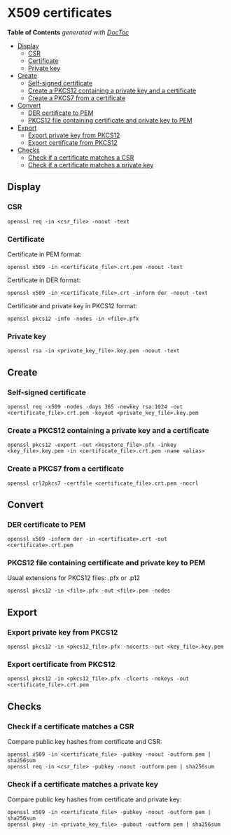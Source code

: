 # X509 certificates

<!-- START doctoc generated TOC please keep comment here to allow auto update -->
<!-- DON'T EDIT THIS SECTION, INSTEAD RE-RUN doctoc TO UPDATE -->
**Table of Contents**  *generated with [DocToc](https://github.com/thlorenz/doctoc)*

- [Display](#display)
  - [CSR](#csr)
  - [Certificate](#certificate)
  - [Private key](#private-key)
- [Create](#create)
  - [Self-signed certificate](#self-signed-certificate)
  - [Create a PKCS12 containing a private key and a certificate](#create-a-pkcs12-containing-a-private-key-and-a-certificate)
  - [Create a PKCS7 from a certificate](#create-a-pkcs7-from-a-certificate)
- [Convert](#convert)
  - [DER certificate to PEM](#der-certificate-to-pem)
  - [PKCS12 file containing certificate and private key to PEM](#pkcs12-file-containing-certificate-and-private-key-to-pem)
- [Export](#export)
  - [Export private key from PKCS12](#export-private-key-from-pkcs12)
  - [Export certificate from PKCS12](#export-certificate-from-pkcs12)
- [Checks](#checks)
  - [Check if a certificate matches a CSR](#check-if-a-certificate-matches-a-csr)
  - [Check if a certificate matches a private key](#check-if-a-certificate-matches-a-private-key)

<!-- END doctoc generated TOC please keep comment here to allow auto update -->

## Display

### CSR

    openssl req -in <csr_file> -noout -text

### Certificate

Certificate in PEM format:

    openssl x509 -in <certificate_file>.crt.pem -noout -text

Certificate in DER format:

    openssl x509 -in <certificate_file>.crt -inform der -noout -text

Certificate and private key in PKCS12 format:

    openssl pkcs12 -info -nodes -in <file>.pfx

### Private key

    openssl rsa -in <private_key_file>.key.pem -noout -text 

## Create

### Self-signed certificate

    openssl req -x509 -nodes -days 365 -newkey rsa:1024 -out <certificate_file>.crt.pem -keyout <private_key_file>.key.pem

### Create a PKCS12 containing a private key and a certificate

    openssl pkcs12 -export -out <keystore_file>.pfx -inkey <key_file>.key.pem -in <certificate_file>.crt.pem -name <alias>

### Create a PKCS7 from a certificate

    openssl crl2pkcs7 -certfile <certificate_file>.crt.pem -nocrl

## Convert

### DER certificate to PEM

    openssl x509 -inform der -in <certificate>.crt -out <certificate>.crt.pem

### PKCS12 file containing certificate and private key to PEM

Usual extensions for PKCS12 files: .pfx or .p12

    openssl pkcs12 -in <file>.pfx -out <file>.pem -nodes

## Export

### Export private key from PKCS12

    openssl pkcs12 -in <pkcs12_file>.pfx -nocerts -out <key_file>.key.pem

### Export certificate from PKCS12

    openssl pkcs12 -in <pkcs12_file>.pfx -clcerts -nokeys -out <certificate_file>.crt.pem

## Checks

### Check if a certificate matches a CSR

Compare public key hashes from certificate and CSR:

    openssl x509 -in <certificate_file> -pubkey -noout -outform pem | sha256sum
    openssl req -in <csr_file> -pubkey -noout -outform pem | sha256sum

### Check if a certificate matches a private key

Compare public key hashes from certificate and private key:

    openssl x509 -in <certificate_file> -pubkey -noout -outform pem | sha256sum 
    openssl pkey -in <private_key_file> -pubout -outform pem | sha256sum 